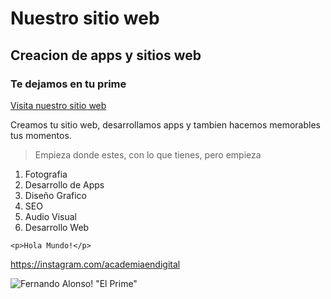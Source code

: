 # Nuestro sitio web

## Creacion de apps y sitios web

### Te dejamos en tu prime

[Visita nuestro sitio web](https://www.academiaendigital.com)

Creamos tu sitio web, desarrollamos apps y tambien hacemos memorables tus momentos.

>Empieza donde estes, con lo que tienes, pero empieza
1. Fotografia
2. Desarrollo de Apps
3. Diseño Grafico
4. SEO
5. Audio Visual
6. Desarrollo Web

`<p>Hola Mundo!</p>`

<https://instagram.com/academiaendigital>

![Fernando Alonso!](/images/GettyImages-55768339.avif) "El Prime"